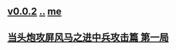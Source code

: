 ## [v0.0.2](https://github.com/littleflute/cchess/edit/master/ref/pu/xianqibingfa/1/readme.md) [..](..) [me]()
## [当头炮攻屏风马之进中兵攻击篇 第一局](1)
